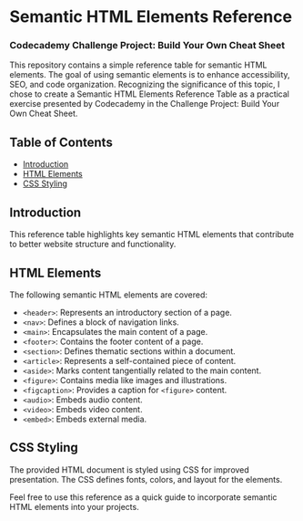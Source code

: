 # Semantic HTML Elements Reference
### Codecademy Challenge Project: Build Your Own Cheat Sheet

This repository contains a simple reference table for semantic HTML elements. The goal of using semantic elements is to enhance accessibility, SEO, and code organization. Recognizing the significance of this topic, I chose to create a Semantic HTML Elements Reference Table as a practical exercise presented by Codecademy in the Challenge Project: Build Your Own Cheat Sheet.

## Table of Contents

- [Introduction](#introduction)
- [HTML Elements](#html-elements)
- [CSS Styling](#css-styling)

## Introduction

This reference table highlights key semantic HTML elements that contribute to better website structure and functionality.

## HTML Elements

The following semantic HTML elements are covered:

- `<header>`: Represents an introductory section of a page.
- `<nav>`: Defines a block of navigation links.
- `<main>`: Encapsulates the main content of a page.
- `<footer>`: Contains the footer content of a page.
- `<section>`: Defines thematic sections within a document.
- `<article>`: Represents a self-contained piece of content.
- `<aside>`: Marks content tangentially related to the main content.
- `<figure>`: Contains media like images and illustrations.
- `<figcaption>`: Provides a caption for `<figure>` content.
- `<audio>`: Embeds audio content.
- `<video>`: Embeds video content.
- `<embed>`: Embeds external media.

## CSS Styling

The provided HTML document is styled using CSS for improved presentation. The CSS defines fonts, colors, and layout for the elements.

Feel free to use this reference as a quick guide to incorporate semantic HTML elements into your projects.

